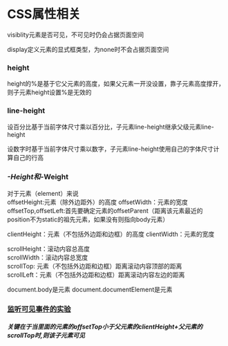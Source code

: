 # CSS属性相关

visiblity元素是否可见，不可见时仍会占据页面空间

display定义元素的显式框类型，为none时不会占据页面空间

### height

height的%是基于它父元素的高度，如果父元素一开没设置，靠子元素高度撑开，则子元素height设置%是无效的

### line-height

设百分比基于当前字体尺寸乘以百分比，子元素line-height继承父级元素line-height

设数字时基于当前字体尺寸乘以数字，子元素line-height使用自己的字体尺寸计算自己的行高



### *-Height和*-Weight

对于元素（element）来说  
  offsetHeight:元素（除外边距外）的高度
  offsetWidth：元素的宽度
  offsetTop,offsetLeft:首先要确定元素的offsetParent（距离该元素最近的position不为static的祖先元素，如果没有则指向body元素）

  clientHeight：元素（不包括外边距和边框）的高度
  clientWidth：元素的宽度

  scrollHeight：滚动内容总高度  
  scrollWidth：滚动内容总宽度  
  scrollTop: 元素（不包括外边距和边框）距离滚动内容顶部的距离  
  scrollLeft：元素（不包括外边距和边框）距离滚动内容左边的距离

  document.body是<body>元素
  document.documentElement是<html>元素 



### [监听可见事件的实验](./code/scroll.html)

##### 关键在于当里面的元素的offsetTop小于父元素的clientHeight+父元素的scrollTop时,则该子元素可见